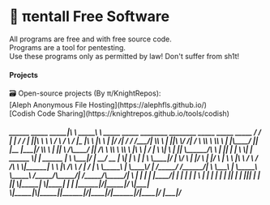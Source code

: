 <h1>👾 πentall Free Software</h1>
  All programs are free and with free source code. <br/>
  Programs are a tool for pentesting.<br/>
 Use these programs only as permitted by law! Don't suffer from sh1t!<br/>

<h4>Projects</h4>
🗃 Open-source projects (By π/KnightRepos):<br/>
    [Aleph Anonymous File Hosting](https://alephfls.github.io/)<br/>
    [Codish Code Sharing](https://knightrepos.github.io/tools/codish)<br/>
<h5>   
        ______          _____                                                                                             
  _____|\     \    _____\    \  _____    _____    ________    ________      _____       _____           _____             
 /     / |     |  /    / |    ||\    \   \    \  /        \  /        \   /      |_    |\    \         |\    \            
|      |/     /| /    /  /___/| \\    \   |    ||\         \/         /| /         \    \\    \         \\    \           
|      |\____/ ||    |__ |___|/  \\    \  |    || \            /\____/ ||     /\    \    \\    \         \\    \          
|\     \    | / |       \         \|    \ |    ||  \______/\   \     | ||    |  |    \    \|    | ______  \|    | ______  
| \     \___|/  |     __/ __       |     \|    | \ |      | \   \____|/ |     \/      \    |    |/      \  |    |/      \ 
|  \     \      |\    \  /  \     /     /\      \ \|______|  \   \      |\      /\     \   /            |  /            | 
 \  \_____\     | \____\/    |   /_____/ /______/|         \  \___\     | \_____\ \_____\ /_____/\_____/| /_____/\_____/| 
  \ |     |     | |    |____/|  |      | |     | |          \ |   |     | |     | |     ||      | |    |||      | |    || 
   \|_____|      \|____|   | |  |______|/|_____|/            \|___|      \|_____|\|_____||______|/|____|/|______|/|____|/ 
                       |___|/                                                                                             
</h5> 
